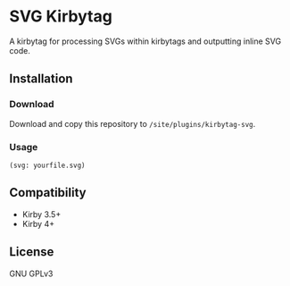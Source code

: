 # SVG Kirbytag

A kirbytag for processing SVGs within kirbytags and outputting inline SVG code.

## Installation

### Download

Download and copy this repository to `/site/plugins/kirbytag-svg`.

### Usage

`(svg: yourfile.svg)`

## Compatibility

* Kirby 3.5+
* Kirby 4+

## License

GNU GPLv3
